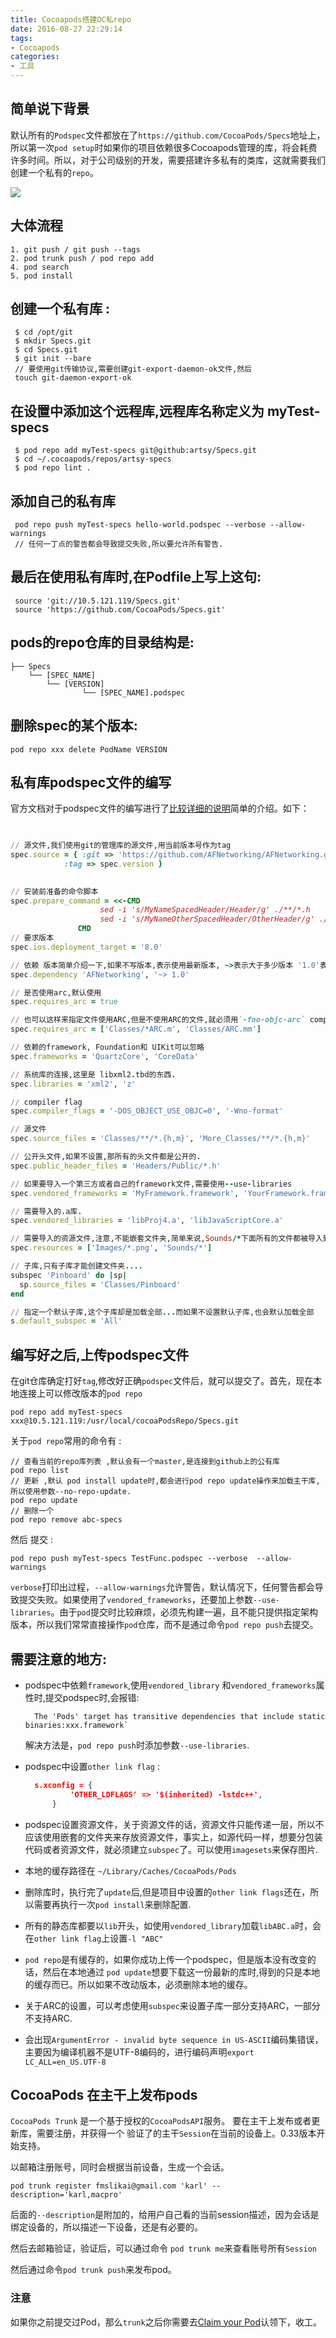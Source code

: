 ```yaml
---
title: Cocoapods搭建OC私repo
date: 2016-08-27 22:29:14
tags:
- Cocoapods
categories:
- 工具
---
```


## 简单说下背景

默认所有的`Podspec`文件都放在了`https://github.com/CocoaPods/Specs`地址上，所以第一次`pod setup`时如果你的项目依赖很多Cocoapods管理的库，将会耗费许多时间。所以，对于公司级别的开发，需要搭建许多私有的类库，这就需要我们创建一个私有的`repo`。

![](../../assets/cocoapodsprivaterepo2016.png)

<!--more-->

## 大体流程

```shell
1. git push / git push --tags
2. pod trunk push / pod repo add 
4. pod search
5. pod install
```



## 创建一个私有库 :

```shell
 $ cd /opt/git
 $ mkdir Specs.git
 $ cd Specs.git
 $ git init --bare 
 // 要使用git传输协议,需要创建git-export-daemon-ok文件,然后
 touch git-daemon-export-ok  
```

## 在设置中添加这个远程库,远程库名称定义为 myTest-specs

```shell
 $ pod repo add myTest-specs git@github:artsy/Specs.git
 $ cd ~/.cocoapods/repos/artsy-specs
 $ pod repo lint .
```

## 添加自己的私有库

```shell
 pod repo push myTest-specs hello-world.podspec --verbose --allow-warnings
 // 任何一丁点的警告都会导致提交失败,所以要允许所有警告.
```

## 最后在使用私有库时,在Podfile上写上这句:

```shell
 source 'git://10.5.121.119/Specs.git'	
 source 'https://github.com/CocoaPods/Specs.git'
```

## pods的repo仓库的目录结构是:

```shell
├── Specs
	└── [SPEC_NAME]
   		└── [VERSION]
       	 		└── [SPEC_NAME].podspec
```

## 删除spec的某个版本:

```shell
pod repo xxx delete PodName VERSION
```

## 私有库podspec文件的编写

官方文档对于podspec文件的编写进行了[比较详细的说明](https://guides.cocoapods.org/syntax/podspec.html)简单的介绍。如下：

```ruby

    
// 源文件,我们使用git的管理库的源文件,用当前版本号作为tag
spec.source = { :git => 'https://github.com/AFNetworking/AFNetworking.git',
            :tag => spec.version }

    
// 安装前准备的命令脚本
spec.prepare_command = <<-CMD
                    sed -i 's/MyNameSpacedHeader/Header/g' ./**/*.h
                    sed -i 's/MyNameOtherSpacedHeader/OtherHeader/g' ./**/*.h
               CMD
// 要求版本
spec.ios.deployment_target = '8.0'

// 依赖 版本简单介绍一下,如果不写版本,表示使用最新版本, ~>表示大于多少版本 '1.0'表示使用1.0版本
spec.dependency 'AFNetworking', '~> 1.0'

// 是否使用arc,默认使用
spec.requires_arc = true

// 也可以这样来指定文件使用ARC,但是不使用ARC的文件,就必须用`-fno-objc-arc` compiler flag来设置了
spec.requires_arc = ['Classes/*ARC.m', 'Classes/ARC.mm']

// 依赖的framework, Foundation和 UIKit可以忽略
spec.frameworks = 'QuartzCore', 'CoreData'

// 系统库的连接,这里是 libxml2.tbd的东西.
spec.libraries = 'xml2', 'z'

// compiler flag
spec.compiler_flags = '-DOS_OBJECT_USE_OBJC=0', '-Wno-format'

// 源文件
spec.source_files = 'Classes/**/*.{h,m}', 'More_Classes/**/*.{h,m}'

// 公开头文件,如果不设置,那所有的头文件都是公开的.
spec.public_header_files = 'Headers/Public/*.h'

// 如果要导入一个第三方或者自己的framework文件,需要使用--use-libraries
spec.vendored_frameworks = 'MyFramework.framework', 'YourFramework.framework'

// 需要导入的.a库.
spec.vendored_libraries = 'libProj4.a', 'libJavaScriptCore.a'

// 需要导入的资源文件,注意,不能嵌套文件夹,简单来说,Sounds/*下面所有的文件都被导入到Pod中,包括文件夹,如Test下有个文件夹/test1/123.png,也会被导入,但是最后的123.png文件却不会被正确加载到项目中.如果要正常文件夹形式,只能通过 subspec即子库的方式来实现.
spec.resources = ['Images/*.png', 'Sounds/*']

// 子库,只有子库才能创建文件夹....
subspec 'Pinboard' do |sp|
  sp.source_files = 'Classes/Pinboard'
end

// 指定一个默认子库,这个子库却是加载全部...而如果不设置默认子库,也会默认加载全部
s.default_subspec = 'All'

```

## 编写好之后,上传podspec文件

在git仓库确定打好`tag`,修改好正确`podspec`文件后，就可以提交了。首先，现在本地连接上可以修改版本的`pod repo`

```shell
pod repo add myTest-specs xxx@10.5.121.119:/usr/local/cocoaPodsRepo/Specs.git
```

关于`pod repo`常用的命令有 :

```shell
// 查看当前的repo库列表 ,默认会有一个master,是连接到github上的公有库
pod repo list
// 更新 ,默认 pod install update时,都会进行pod repo update操作来加载主干库,所以使用参数--no-repo-update.
pod repo update
// 删除一个
pod repo remove abc-specs
```

然后 提交 :

```shell
pod repo push myTest-specs TestFunc.podspec --verbose  --allow-warnings
```

`verbose`打印出过程，`--allow-warnings`允许警告，默认情况下，任何警告都会导致提交失败。如果使用了`vendored_frameworks`，还要加上参数`--use-libraries`。由于`pod`提交时比较麻烦，必须先构建一遍，且不能只提供指定架构版本，所以我们常常直接操作`pod`仓库，而不是通过命令`pod repo push`去提交。

## 需要注意的地方:

- podspec中依赖`framework`,使用`vendored_library` 和`vendored_frameworks`属性时,提交podspec时,会报错:

  ```shell
    The 'Pods' target has transitive dependencies that include static binaries:xxx.framework`
  ```

  解决方法是，`pod repo push`时添加参数`--use-libraries`.

- podspec中设置`other link flag` :

  ```json
    s.xconfig = {
            'OTHER_LDFLAGS' => '$(inherited) -lstdc++',
        }
  ```

- podspec设置资源文件，关于资源文件的话，资源文件只能传递一层，所以不应该使用嵌套的文件夹来存放资源文件，事实上，如源代码一样，想要分包装代码或者资源文件，就必须建立`subspec`了。可以使用`imagesets`来保存图片.

- 本地的缓存路径在 `~/Library/Caches/CocoaPods/Pods`

- 删除库时，执行完了`update`后,但是项目中设置的`other link flags`还在，所以需要再执行一次`pod install`来删除配置.

- 所有的静态库都要以`lib`开头，如使用`vendored_library`加载`libABC.a`时，会在`other link flag`上设置`-l "ABC"`

- `pod repo`是有缓存的，如果你成功上传一个podspec，但是版本没有改变的话，然后在本地通过 `pod update`想要下载这一份最新的库时,得到的只是本地的缓存而已。所以如果不改动版本，必须删除本地的缓存。

- 关于ARC的设置，可以考虑使用`subspec`来设置子库一部分支持ARC，一部分不支持ARC.

- 会出现`ArgumentError - invalid byte sequence in US-ASCII`编码集错误，主要因为编译机器不是UTF-8编码的，进行编码声明`export LC_ALL=en_US.UTF-8`

## CocoaPods 在主干上发布pods

`CocoaPods Trunk` 是一个基于授权的`CocoaPodsAPI`服务。 要在主干上发布或者更新库，需要注册，并获得一个 验证了的主干`Session`在当前的设备上。0.33版本开始支持。

以邮箱注册账号，同时会根据当前设备，生成一个会话。

```shell
pod trunk register fmslikai@gmail.com 'karl' --description='karl,macpro'
```

后面的`--description`是附加的，给用户自己看的当前session描述，因为会话是绑定设备的，所以描述一下设备，还是有必要的。

然后去邮箱验证，验证后，可以通过命令 `pod trunk me`来查看账号所有`Session`

然后通过命令`pod trunk push`来发布pod。

### 注意

如果你之前提交过Pod，那么`trunk`之后你需要去[Claim your Pod](https://link.jianshu.com/?t=https://trunk.cocoapods.org/claims/new)认领下，收工。